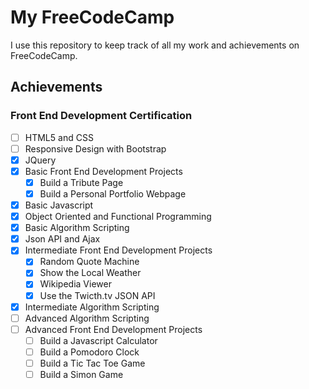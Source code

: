 # My FreeCodeCamp

I use this repository to keep track of all my work and achievements on FreeCodeCamp.

## Achievements

### Front End Development Certification

- [ ] HTML5 and CSS
- [ ] Responsive Design with Bootstrap
- [x] JQuery
- [x] Basic Front End Development Projects
  - [x] Build a Tribute Page
  - [x] Build a Personal Portfolio Webpage
- [x] Basic Javascript
- [x] Object Oriented and Functional Programming
- [x] Basic Algorithm Scripting
- [x] Json API and Ajax
- [x] Intermediate Front End Development Projects
  - [x] Random Quote Machine
  - [x] Show the Local Weather
  - [x] Wikipedia Viewer
  - [x] Use the Twicth.tv JSON API
- [x] Intermediate Algorithm Scripting
- [ ] Advanced Algorithm Scripting
- [ ] Advanced Front End Development Projects
  - [ ] Build a Javascript Calculator
  - [ ] Build a Pomodoro Clock
  - [ ] Build a Tic Tac Toe Game
  - [ ] Build a Simon Game
